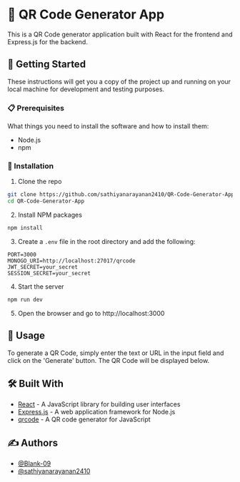 # 📱 QR Code Generator App

This is a QR Code generator application built with React for the frontend and Express.js for the backend.

## 🚀 Getting Started

These instructions will get you a copy of the project up and running on your local machine for development and testing purposes.

### 📋 Prerequisites

What things you need to install the software and how to install them:

- Node.js
- npm

### 🔧 Installation

1. Clone the repo

```bash
git clone https://github.com/sathiyanarayanan2410/QR-Code-Generator-App.git
cd QR-Code-Generator-App
```

2. Install NPM packages

```bash
npm install
```

3. Create a `.env` file in the root directory and add the following:

```properties
PORT=3000
MONOGO_URI=http://localhost:27017/qrcode
JWT_SECRET=your_secret
SESSION_SECRET=your_secret
```

4. Start the server

```bash
npm run dev
```

5. Open the browser and go to http://localhost:3000

## 🎈 Usage

To generate a QR Code, simply enter the text or URL in the input field and click on the 'Generate' button. The QR Code will be displayed below.

## 🛠️ Built With

- [React](https://reactjs.org/) - A JavaScript library for building user interfaces
- [Express.js](https://expressjs.com/) - A web application framework for Node.js
- [qrcode](https://www.npmjs.com/package/qrcode) - A QR code generator for JavaScript

## ✍️ Authors

- [@Blank-09](https://www.github.com/Blank-09)
- [@sathiyanarayanan2410](https://www.github.com/sathiyanarayanan2410)
